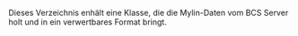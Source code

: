 Dieses Verzeichnis enhält eine Klasse, die die Mylin-Daten vom BCS Server holt und in ein verwertbares Format bringt.
